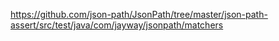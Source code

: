 https://github.com/json-path/JsonPath/tree/master/json-path-assert/src/test/java/com/jayway/jsonpath/matchers

